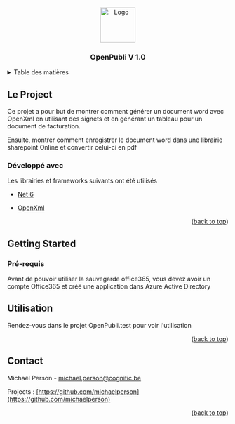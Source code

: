 
<!-- Improved compatibility of back to top link: See: https://github.com/othneildrew/Best-README-Template/pull/73 -->

<a  name="readme-top"></a>

  

  
  
  

<!-- PROJECT LOGO -->

<br  />

<div  align="center">

<a  href="https://github.com/michaelperson/OpenPubli">

<img  src="https://encrypted-tbn0.gstatic.com/images?q=tbn:ANd9GcR7M2i-LudiWacFBY7kSRP-lTNbOj96ZX6LMA&usqp=CAU"  alt="Logo"  width="80"  height="80">

</a>

  

<h3  align="center">OpenPubli V 1.0</h3>

  

</div>

  
  
  

<!-- TABLE OF CONTENTS -->

<details>

<summary>Table des matières</summary>

<ol>

<li>

<a  href="#about-the-project">Le Project</a>

<ul>

<li><a  href="#built-with">Développé avec</a></li>

</ul>

</li>

<li>

<a  href="#getting-started">Getting Started</a>

<ul>

<li><a  href="#prerequisites">Pré-requis</a></li>

</ul>

</li>

<li><a  href="#usage">Utilisation</a></li>

<li><a  href="#contact">Contact</a></li>

</ol>

</details>

  
  
  

<!-- ABOUT THE PROJECT -->

## Le Project

  

Ce projet a pour but de montrer comment générer un document word avec OpenXml en utilisant des signets et en générant un tableau pour un document de facturation.

Ensuite, montrer comment enregistrer le document word dans une librairie sharepoint Online et convertir celui-ci en pdf

  
  
  

### Développé avec

  

Les librairies et frameworks suivants ont été utilisés

  

*  [Net 6](https://learn.microsoft.com/en-us/dotnet/csharp/?WT.mc_id=dotnet-35129-website)

*  [OpenXml](https://learn.microsoft.com/en-us/office/open-xml/open-xml-sdk)

  
  

<p  align="right">(<a  href="#readme-top">back to top</a>)</p>

  
  
  

<!-- GETTING STARTED -->

## Getting Started

  

### Pré-requis

  

Avant de pouvoir utiliser la sauvegarde office365, vous devez avoir un compte Office365 et créé une application dans Azure Active Directory

  
  
  

<!-- USAGE EXAMPLES -->

## Utilisation

  

Rendez-vous dans le projet OpenPubli.test pour voir l'utilisation

  

<p  align="right">(<a  href="#readme-top">back to top</a>)</p>

  
  
  
  

<!-- CONTACT -->

## Contact

  

Michaël Person - michael.person@cognitic.be

  

Projects : [https://github.com/michaelperson](https://github.com/michaelperson)

  

<p  align="right">(<a  href="#readme-top">back to top</a>)</p>